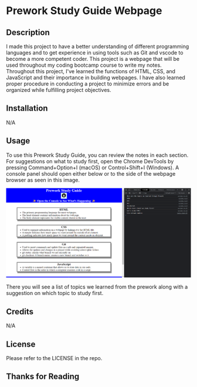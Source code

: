 # Prework Study Guide Webpage

## Description

I made this project to have a better understanding of different programming languages and to get experience in using tools such as Git and vscode to become a more competent coder. This project is a webpage that will be used throughout my coding bootcamp course to write my notes. Throughout this project, I've learned the functions of HTML, CSS, and JavaScript and their importance in building webpages. I have also learned proper procedure in conducting a project to minimize errors and be organized while fulfilling project objectives.

## Installation

N/A

## Usage

To use this Prework Study Guide, you can review the notes in each section. For suggestions on what to study first, open the Chrome DevTools by pressing Command+Option+I (macOS) or Control+Shift+I (Windows). A console panel should open either below or to the side of the webpage browser as seen in this image.

![alt text](assets/images/screenshot.png)

There you will see a list of topics we learned from the prework along with a suggestion on which topic to study first.

## Credits

N/A

## License

Please refer to the LICENSE in the repo.

## Thanks for Reading
